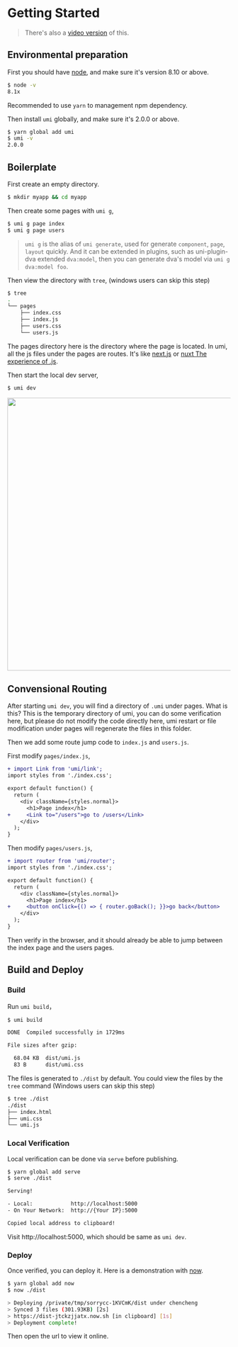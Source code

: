 # Getting Started

> There's also a [video version](https://www.youtube.com/watch?v=vkAUGUlYm24&list=PLzu0PBqV2jld2q5gCADxX17NE3gF3FvYq) of this.

## Environmental preparation

First you should have [node](https://nodejs.org/en/), and make sure it's version 8.10 or above.

```bash
$ node -v
8.1x
```

Recommended to use `yarn` to management npm dependency.

Then install `umi` globally, and make sure it's 2.0.0 or above.

```bash
$ yarn global add umi
$ umi -v
2.0.0
```

## Boilerplate

First create an empty directory.

```bash
$ mkdir myapp && cd myapp
```

Then create some pages with `umi g`,

```bash
$ umi g page index
$ umi g page users
```

> `umi g` is the alias of `umi generate`, used for generate `component`, `page`, `layout` quickly. And it can be extended in plugins, such as uni-plugin-dva extended `dva:model`, then you can generate dva's model via `umi g dva:model foo`.

Then view the directory with `tree`, (windows users can skip this step)

```bash
$ tree
.
└── pages
    ├── index.css
    ├── index.js
    ├── users.css
    └── users.js
```

The pages directory here is the directory where the page is located. In umi, all the js files under the pages are routes. It's like [next.js](https://github.com/zeit/next.js) or [nuxt The experience of .js](https://nuxtjs.org/).

Then start the local dev server,

```bash
$ umi dev
```

<img src="https://gw.alipayobjects.com/zos/rmsportal/SGkKMTPMJWFnYMbyznFW.png" width="616" />

## Convensional Routing

After starting `umi dev`, you will find a directory of `.umi` under pages. What is this? This is the temporary directory of umi, you can do some verification here, but please do not modify the code directly here, umi restart or file modification under pages will regenerate the files in this folder.

Then we add some route jump code to `index.js` and `users.js`.

First modify `pages/index.js`,

```diff
+ import Link from 'umi/link';
import styles from './index.css';

export default function() {
  return (
    <div className={styles.normal}>
      <h1>Page index</h1>
+     <Link to="/users">go to /users</Link>
    </div>
  );
}
```

Then modify `pages/users.js`,

```diff
+ import router from 'umi/router';
import styles from './index.css';

export default function() {
  return (
    <div className={styles.normal}>
      <h1>Page index</h1>
+     <button onClick={() => { router.goBack(); }}>go back</button>
    </div>
  );
}
```

Then verify in the browser, and it should already be able to jump between the index page and the users pages.

## Build and Deploy

### Build

Run `umi build`，

```bash
$ umi build

DONE  Compiled successfully in 1729ms

File sizes after gzip:

  68.04 KB  dist/umi.js
  83 B      dist/umi.css
```

The files is generated to `./dist` by default. You could view the files by the `tree` command (Windows users can skip this step)

```bash
$ tree ./dist
./dist
├── index.html
├── umi.css
└── umi.js
```

### Local Verification

Local verification can be done via `serve` before publishing.

```bash
$ yarn global add serve
$ serve ./dist

Serving!

- Local:            http://localhost:5000
- On Your Network:  http://{Your IP}:5000

Copied local address to clipboard!
```

Visit http://localhost:5000, which should be same as `umi dev`.

### Deploy

Once verified, you can deploy it. Here is a demonstration with [now](http://now.sh/).

```bash
$ yarn global add now
$ now ./dist

> Deploying /private/tmp/sorrycc-1KVCmK/dist under chencheng
> Synced 3 files (301.93KB) [2s]
> https://dist-jtckzjjatx.now.sh [in clipboard] [1s]
> Deployment complete!
```

Then open the url to view it online.
